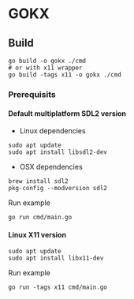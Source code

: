 # GOKX

## Build

```shell
go build -o gokx ./cmd
# or with x11 wrapper
go build -tags x11 -o gokx ./cmd
```

### Prerequisits

#### Default multiplatform SDL2 version

- Linux dependencies

```shell
sudo apt update
sudo apt install libsdl2-dev
```

- OSX dependencies

```shell
brew install sdl2
pkg-config --modversion sdl2
```

Run example

```shell
go run cmd/main.go
```

#### Linux X11 version

```shell
sudo apt update
sudo apt install libx11-dev
```

Run example

```shell
go run -tags x11 cmd/main.go 
```